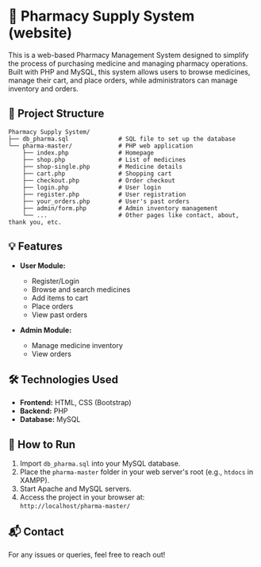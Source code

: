 # 🏥 Pharmacy Supply System (website)

This is a web-based Pharmacy Management System designed to simplify the process of purchasing medicine and managing pharmacy operations. Built with PHP and MySQL, this system allows users to browse medicines, manage their cart, and place orders, while administrators can manage inventory and orders.

## 📁 Project Structure

```
Pharmacy Supply System/
├── db_pharma.sql              # SQL file to set up the database
└── pharma-master/             # PHP web application
    ├── index.php              # Homepage
    ├── shop.php               # List of medicines
    ├── shop-single.php        # Medicine details
    ├── cart.php               # Shopping cart
    ├── checkout.php           # Order checkout
    ├── login.php              # User login
    ├── register.php           # User registration
    ├── your_orders.php        # User's past orders
    ├── admin/form.php         # Admin inventory management
    └── ...                    # Other pages like contact, about, thank you, etc.
```

## 💡 Features

- **User Module:**
  - Register/Login
  - Browse and search medicines
  - Add items to cart
  - Place orders
  - View past orders

- **Admin Module:**
  - Manage medicine inventory
  - View orders

## 🛠️ Technologies Used

- **Frontend:** HTML, CSS (Bootstrap)
- **Backend:** PHP
- **Database:** MySQL

## 🚀 How to Run

1. Import `db_pharma.sql` into your MySQL database.
2. Place the `pharma-master` folder in your web server's root (e.g., `htdocs` in XAMPP).
3. Start Apache and MySQL servers.
4. Access the project in your browser at:  
   `http://localhost/pharma-master/`

## 📬 Contact

For any issues or queries, feel free to reach out!
